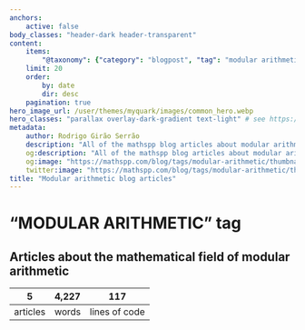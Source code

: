 ```yaml
---
anchors:
    active: false
body_classes: "header-dark header-transparent"
content:
    items:
        "@taxonomy": {"category": "blogpost", "tag": "modular arithmetic"}
    limit: 20
    order:
        by: date
        dir: desc
    pagination: true
hero_image_url: /user/themes/myquark/images/common_hero.webp
hero_classes: "parallax overlay-dark-gradient text-light" # see https://demo.getgrav.org/blog-skeleton/blog/hero-classes
metadata:
    author: Rodrigo Girão Serrão
    description: "All of the mathspp blog articles about modular arithmetic."
    og:description: "All of the mathspp blog articles about modular arithmetic."
    og:image: "https://mathspp.com/blog/tags/modular-arithmetic/thumbnail.webp"
    twitter:image: "https://mathspp.com/blog/tags/modular-arithmetic/thumbnail.webp"
title: "Modular arithmetic blog articles"
---
```


# “MODULAR ARITHMETIC” tag


## Articles about the mathematical field of modular arithmetic



<table class="stats-table">
    <thead>
        <tr>
            <th style="text-align: center;">5</th>
            <th style="text-align: center;">4,227</th>
            <th style="text-align: center;">117</th>
        </tr>
    </thead>
    <tbody>
        <tr>
            <td style="text-align: center;">articles</td>
            <td style="text-align: center;">words</td>
            <td style="text-align: center;">lines of code</td>
        </tr>
    </tbody>
</table>